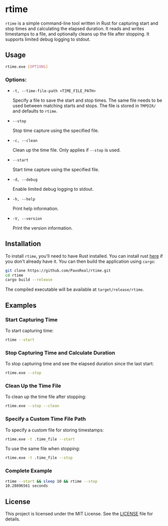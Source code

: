 # rtime

`rtime` is a simple command-line tool written in Rust for capturing start and stop times and calculating the elapsed duration. It reads and writes timestamps to a file, and optionally cleans up the file after stopping. It supports limited debug logging to stdout.

## Usage

```sh
rtime.exe [OPTIONS]
```

### Options:

- `-t, --time-file-path <TIME_FILE_PATH>`

  Specify a file to save the start and stop times. The same file needs to be used between matching starts and stops. The file is stored in `TMPDIR/` and defaults to `rtime`.

- `--stop`

  Stop time capture using the specified file.

- `-c, --clean`

  Clean up the time file. Only applies if `--stop` is used.

- `--start`

  Start time capture using the specified file.

- `-d, --debug`

  Enable limited debug logging to stdout.

- `-h, --help`

  Print help information.

- `-V, --version`

  Print the version information.

## Installation

To install `rtime`, you'll need to have Rust installed. You can install rust [here](https://www.rust-lang.org/tools/install) if you don't already have it. You can then build the application using `cargo`:

```sh
git clone https://github.com/PavoReal/rtime.git
cd rtime
cargo build --release
```

The compiled executable will be available at `target/release/rtime`.

## Examples

### Start Capturing Time

To start capturing time:

```sh
rtime --start
```

### Stop Capturing Time and Calculate Duration

To stop capturing time and see the elapsed duration since the last start:

```sh
rtime.exe --stop
```

### Clean Up the Time File

To clean up the time file after stopping:

```sh
rtime.exe --stop --clean
```

### Specify a Custom Time File Path

To specify a custom file for storing timestamps:

```sh
rtime.exe -t .time_file --start
```

To use the same file when stopping:

```sh
rtime.exe -t .time_file --stop
```

### Complete Example

```sh
rtime --start && sleep 10 && rtime --stop
10.28896561 seconds
```

## License

This project is licensed under the MIT License. See the [LICENSE](LICENSE) file for details.
